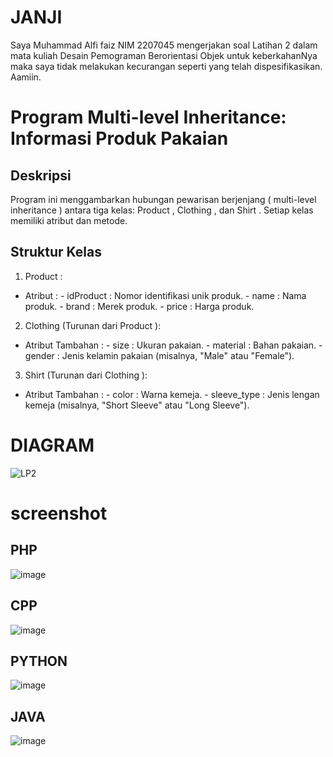 # JANJI
Saya Muhammad Alfi faiz NIM 2207045 mengerjakan soal Latihan 2 dalam mata kuliah Desain Pemograman Berorientasi Objek untuk keberkahanNya maka saya tidak melakukan kecurangan seperti yang telah dispesifikasikan. Aamiin.


# Program Multi-level Inheritance: Informasi Produk Pakaian

## Deskripsi
Program ini menggambarkan hubungan pewarisan berjenjang ( multi-level inheritance ) antara tiga kelas:  Product ,  Clothing , dan  Shirt . Setiap kelas memiliki atribut dan metode.

## Struktur Kelas
1.   Product  :
   -   Atribut  :
     -  idProduct : Nomor identifikasi unik produk.
     -  name : Nama produk.
     -  brand : Merek produk.
     -  price : Harga produk.

2.   Clothing   (Turunan dari  Product ):
   -   Atribut Tambahan  :
     -  size : Ukuran pakaian.
     -  material : Bahan pakaian.
     -  gender : Jenis kelamin pakaian (misalnya, "Male" atau "Female").


3.   Shirt   (Turunan dari  Clothing ):
   -   Atribut Tambahan  :
     -  color : Warna kemeja.
     -  sleeve_type : Jenis lengan kemeja (misalnya, "Short Sleeve" atau "Long Sleeve").

# DIAGRAM
![LP2](https://github.com/AlfiFaiz/LP2DPBO2024C1/assets/134774589/00bf7c8e-b2ee-4b6e-a35e-6c550fdd0f9d)

# screenshot
## PHP
![image](https://github.com/AlfiFaiz/LP2DPBO2024C1/assets/134774589/73404a10-e36e-4aa2-829b-47c0bd2459dd)

## CPP
![image](https://github.com/AlfiFaiz/LP2DPBO2024C1/assets/134774589/45891732-ed85-406a-9661-79f50cdbfd40)

## PYTHON
![image](https://github.com/AlfiFaiz/LP2DPBO2024C1/assets/134774589/4cea0d4d-0ed8-4c84-9869-05ab93790ef3)

## JAVA
![image](https://github.com/AlfiFaiz/LP2DPBO2024C1/assets/134774589/ef2d5b94-e087-4fca-9572-5900768b6485)



